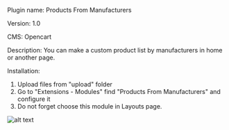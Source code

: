
Plugin name: Products From Manufacturers

Version: 1.0

CMS:
Opencart

Description:
You can make a custom product list by manufacturers in home or another page. 

Installation:
1. Upload files from "upload" folder
2. Go to "Extensions - Modules" find "Products From Manufacturers" and configure it
3. Do not forget choose this module in Layouts page.

![alt text](https://github.com/the-azeroth/ProductsFromManufacturers/blob/master/screenshot.jpg)
